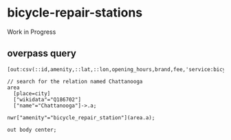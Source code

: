 # bicycle-repair-stations
Work in Progress

## overpass query
```
[out:csv(::id,amenity,::lat,::lon,opening_hours,brand,fee,'service:bicycle:pump','service:bicycle:tools';true;',')];

// search for the relation named Chattanooga
area
  [place=city]
  ["wikidata"="Q186702"]
  ["name"="Chattanooga"]->.a;

nwr["amenity"="bicycle_repair_station"](area.a);

out body center;
```
